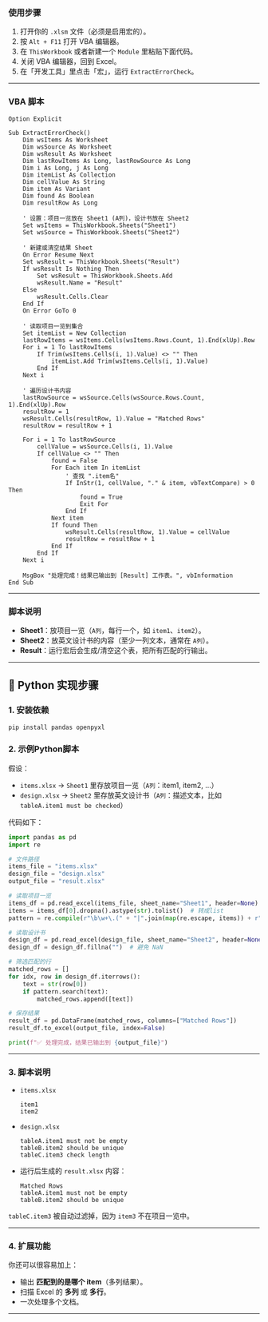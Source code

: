 
### 使用步骤

1. 打开你的 `.xlsm` 文件（必须是启用宏的）。
2. 按 `Alt + F11` 打开 VBA 编辑器。
3. 在 `ThisWorkbook` 或者新建一个 `Module` 里粘贴下面代码。
4. 关闭 VBA 编辑器，回到 Excel。
5. 在「开发工具」里点击「宏」，运行 `ExtractErrorCheck`。

---

### VBA 脚本

```vba
Option Explicit

Sub ExtractErrorCheck()
    Dim wsItems As Worksheet
    Dim wsSource As Worksheet
    Dim wsResult As Worksheet
    Dim lastRowItems As Long, lastRowSource As Long
    Dim i As Long, j As Long
    Dim itemList As Collection
    Dim cellValue As String
    Dim item As Variant
    Dim found As Boolean
    Dim resultRow As Long
    
    ' 设置：项目一览放在 Sheet1 (A列)，设计书放在 Sheet2
    Set wsItems = ThisWorkbook.Sheets("Sheet1")
    Set wsSource = ThisWorkbook.Sheets("Sheet2")
    
    ' 新建或清空结果 Sheet
    On Error Resume Next
    Set wsResult = ThisWorkbook.Sheets("Result")
    If wsResult Is Nothing Then
        Set wsResult = ThisWorkbook.Sheets.Add
        wsResult.Name = "Result"
    Else
        wsResult.Cells.Clear
    End If
    On Error GoTo 0
    
    ' 读取项目一览到集合
    Set itemList = New Collection
    lastRowItems = wsItems.Cells(wsItems.Rows.Count, 1).End(xlUp).Row
    For i = 1 To lastRowItems
        If Trim(wsItems.Cells(i, 1).Value) <> "" Then
            itemList.Add Trim(wsItems.Cells(i, 1).Value)
        End If
    Next i
    
    ' 遍历设计书内容
    lastRowSource = wsSource.Cells(wsSource.Rows.Count, 1).End(xlUp).Row
    resultRow = 1
    wsResult.Cells(resultRow, 1).Value = "Matched Rows"
    resultRow = resultRow + 1
    
    For i = 1 To lastRowSource
        cellValue = wsSource.Cells(i, 1).Value
        If cellValue <> "" Then
            found = False
            For Each item In itemList
                ' 查找 ".item名"
                If InStr(1, cellValue, "." & item, vbTextCompare) > 0 Then
                    found = True
                    Exit For
                End If
            Next item
            If found Then
                wsResult.Cells(resultRow, 1).Value = cellValue
                resultRow = resultRow + 1
            End If
        End If
    Next i
    
    MsgBox "处理完成！结果已输出到 [Result] 工作表。", vbInformation
End Sub
```

---

### 脚本说明

* **Sheet1**：放项目一览（`A列`，每行一个，如 `item1`、`item2`）。
* **Sheet2**：放英文设计书的内容（至少一列文本，通常在 `A列`）。
* **Result**：运行宏后会生成/清空这个表，把所有匹配的行输出。

---

## 📌 Python 实现步骤

### 1. 安装依赖

```bash
pip install pandas openpyxl
```

### 2. 示例Python脚本

假设：

* `items.xlsx` → `Sheet1` 里存放项目一览（`A列`：item1, item2, ...）
* `design.xlsx` → `Sheet2` 里存放英文设计书（`A列`：描述文本，比如 `tableA.item1 must be checked`）

代码如下：

```python
import pandas as pd
import re

# 文件路径
items_file = "items.xlsx"
design_file = "design.xlsx"
output_file = "result.xlsx"

# 读取项目一览
items_df = pd.read_excel(items_file, sheet_name="Sheet1", header=None)
items = items_df[0].dropna().astype(str).tolist()  # 转成list
pattern = re.compile(r"\b\w+\.(" + "|".join(map(re.escape, items)) + r")\b")

# 读取设计书
design_df = pd.read_excel(design_file, sheet_name="Sheet2", header=None)
design_df = design_df.fillna("")  # 避免 NaN

# 筛选匹配的行
matched_rows = []
for idx, row in design_df.iterrows():
    text = str(row[0])
    if pattern.search(text):
        matched_rows.append([text])

# 保存结果
result_df = pd.DataFrame(matched_rows, columns=["Matched Rows"])
result_df.to_excel(output_file, index=False)

print(f"✅ 处理完成，结果已输出到 {output_file}")
```

---

### 3. 脚本说明

* `items.xlsx`

  ```
  item1
  item2
  ```
* `design.xlsx`

  ```
  tableA.item1 must not be empty
  tableB.item2 should be unique
  tableC.item3 check length
  ```
* 运行后生成的 `result.xlsx` 内容：

  ```
  Matched Rows
  tableA.item1 must not be empty
  tableB.item2 should be unique
  ```

`tableC.item3` 被自动过滤掉，因为 `item3` 不在项目一览中。

---

### 4. 扩展功能

你还可以很容易加上：

* 输出 **匹配到的是哪个 item**（多列结果）。
* 扫描 Excel 的 **多列** 或 **多行**。
* 一次处理多个文档。

---

